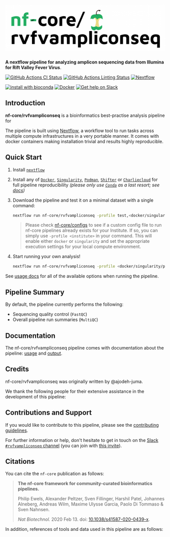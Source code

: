 # ![nf-core/rvfvampliconseq](docs/images/nf-core-rvfvampliconseq_logo.png)

**A nextflow pipeline for analyzing amplicon sequencing data from Illumina for Rift Valley Fever Virus**.

[![GitHub Actions CI Status](https://github.com/nf-core/rvfvampliconseq/workflows/nf-core%20CI/badge.svg)](https://github.com/nf-core/rvfvampliconseq/actions)
[![GitHub Actions Linting Status](https://github.com/nf-core/rvfvampliconseq/workflows/nf-core%20linting/badge.svg)](https://github.com/nf-core/rvfvampliconseq/actions)
[![Nextflow](https://img.shields.io/badge/nextflow-%E2%89%A520.04.0-brightgreen.svg)](https://www.nextflow.io/)

[![install with bioconda](https://img.shields.io/badge/install%20with-bioconda-brightgreen.svg)](https://bioconda.github.io/)
[![Docker](https://img.shields.io/docker/automated/nfcore/rvfvampliconseq.svg)](https://hub.docker.com/r/nfcore/rvfvampliconseq)
[![Get help on Slack](http://img.shields.io/badge/slack-nf--core%20%23rvfvampliconseq-4A154B?logo=slack)](https://nfcore.slack.com/channels/rvfvampliconseq)

## Introduction

<!-- TODO nf-core: Write a 1-2 sentence summary of what data the pipeline is for and what it does -->
**nf-core/rvfvampliconseq** is a bioinformatics best-practise analysis pipeline for

The pipeline is built using [Nextflow](https://www.nextflow.io), a workflow tool to run tasks across multiple compute infrastructures in a very portable manner. It comes with docker containers making installation trivial and results highly reproducible.

## Quick Start

1. Install [`nextflow`](https://nf-co.re/usage/installation)

2. Install any of [`Docker`](https://docs.docker.com/engine/installation/), [`Singularity`](https://www.sylabs.io/guides/3.0/user-guide/), [`Podman`](https://podman.io/), [`Shifter`](https://nersc.gitlab.io/development/shifter/how-to-use/) or [`Charliecloud`](https://hpc.github.io/charliecloud/) for full pipeline reproducibility _(please only use [`Conda`](https://conda.io/miniconda.html) as a last resort; see [docs](https://nf-co.re/usage/configuration#basic-configuration-profiles))_

3. Download the pipeline and test it on a minimal dataset with a single command:

    ```bash
    nextflow run nf-core/rvfvampliconseq -profile test,<docker/singularity/podman/shifter/charliecloud/conda/institute>
    ```

    > Please check [nf-core/configs](https://github.com/nf-core/configs#documentation) to see if a custom config file to run nf-core pipelines already exists for your Institute. If so, you can simply use `-profile <institute>` in your command. This will enable either `docker` or `singularity` and set the appropriate execution settings for your local compute environment.

4. Start running your own analysis!

    <!-- TODO nf-core: Update the example "typical command" below used to run the pipeline -->

    ```bash
    nextflow run nf-core/rvfvampliconseq -profile <docker/singularity/podman/shifter/charliecloud/conda/institute> --input '*_R{1,2}.fastq.gz' --genome GRCh37
    ```

See [usage docs](https://nf-co.re/rvfvampliconseq/usage) for all of the available options when running the pipeline.

## Pipeline Summary

By default, the pipeline currently performs the following:

<!-- TODO nf-core: Fill in short bullet-pointed list of default steps of pipeline -->

* Sequencing quality control (`FastQC`)
* Overall pipeline run summaries (`MultiQC`)

## Documentation

The nf-core/rvfvampliconseq pipeline comes with documentation about the pipeline: [usage](https://nf-co.re/rvfvampliconseq/usage) and [output](https://nf-co.re/rvfvampliconseq/output).

<!-- TODO nf-core: Add a brief overview of what the pipeline does and how it works -->

## Credits

nf-core/rvfvampliconseq was originally written by @ajodeh-juma.

We thank the following people for their extensive assistance in the development
of this pipeline:

<!-- TODO nf-core: If applicable, make list of people who have also contributed -->

## Contributions and Support

If you would like to contribute to this pipeline, please see the [contributing guidelines](.github/CONTRIBUTING.md).

For further information or help, don't hesitate to get in touch on the [Slack `#rvfvampliconseq` channel](https://nfcore.slack.com/channels/rvfvampliconseq) (you can join with [this invite](https://nf-co.re/join/slack)).

## Citations

<!-- TODO nf-core: Add citation for pipeline after first release. Uncomment lines below and update Zenodo doi. -->
<!-- If you use  nf-core/rvfvampliconseq for your analysis, please cite it using the following doi: [10.5281/zenodo.XXXXXX](https://doi.org/10.5281/zenodo.XXXXXX) -->

You can cite the `nf-core` publication as follows:

> **The nf-core framework for community-curated bioinformatics pipelines.**
>
> Philip Ewels, Alexander Peltzer, Sven Fillinger, Harshil Patel, Johannes Alneberg, Andreas Wilm, Maxime Ulysse Garcia, Paolo Di Tommaso & Sven Nahnsen.
>
> _Nat Biotechnol._ 2020 Feb 13. doi: [10.1038/s41587-020-0439-x](https://dx.doi.org/10.1038/s41587-020-0439-x).

In addition, references of tools and data used in this pipeline are as follows:

<!-- TODO nf-core: Add bibliography of tools and data used in your pipeline -->
